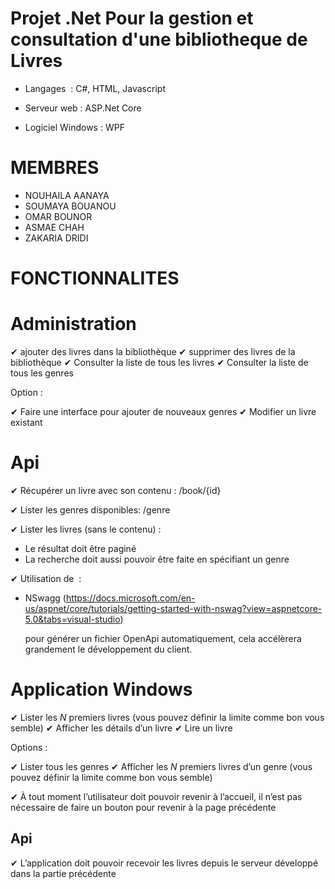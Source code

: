 # Projet .Net Pour la gestion et consultation d'une bibliotheque de Livres
- Langages  : C#, HTML, Javascript

- Serveur web : ASP.Net Core

- Logiciel Windows : WPF

# MEMBRES
- NOUHAILA AANAYA
- SOUMAYA BOUANOU
- OMAR BOUNOR
- ASMAE CHAH
- ZAKARIA DRIDI 


# FONCTIONNALITES


# Administration 

✔  ajouter des livres dans la bibliothèque 
✔  supprimer des livres de la bibliothèque 
✔  Consulter la liste de tous les livres
✔  Consulter la liste de tous les genres

Option : 

✔  Faire une interface pour ajouter de nouveaux genres 
✔  Modifier un livre existant


# Api


✔  Récupérer un livre avec son contenu : /book/{id}  

✔  Lister les genres disponibles: /genre 

✔  Lister les livres (sans le contenu) : 
   - Le résultat doit être paginé
   - La recherche doit aussi pouvoir être faite en spécifiant un genre

 ✔ Utilisation de  :

  - NSwagg (<https://docs.microsoft.com/en-us/aspnet/core/tutorials/getting-started-with-nswag?view=aspnetcore-5.0&tabs=visual-studio>)

    pour générer un fichier OpenApi automatiquement, cela accélèrera grandement le développement du client. 


# Application Windows

✔  Lister les *N* premiers livres (vous pouvez définir la limite comme bon vous semble) 
✔  Afficher les détails d’un livre 
✔  Lire un livre 

Options :

✔  Lister tous les genres
✔  Afficher les *N* premiers livres d’un genre (vous pouvez définir la limite comme bon vous semble)

✔ À tout moment l’utilisateur doit pouvoir revenir à l’accueil, il n’est pas nécessaire de faire un bouton pour revenir à la page précédente


## Api
✔  L’application doit pouvoir recevoir les livres depuis le serveur développé dans la partie précédente


